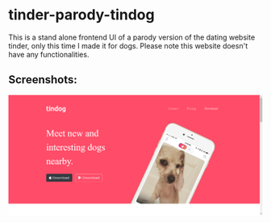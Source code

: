 # tinder-parody-tindog
This is a stand alone frontend UI of a parody version of the dating website tinder, only this time I made it for dogs.
Please note this website doesn't have any functionalities.

## Screenshots: 
![Alt text](https://github.com/AshwinNair1044/tinder-parody-tindog/blob/master/TinDog%20Completed%20Website/images/TinDog.png)
